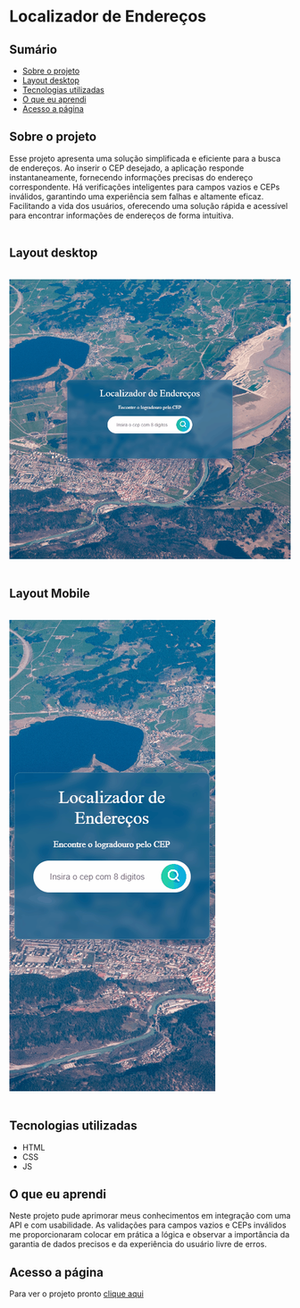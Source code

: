 

# Localizador de Endereços

## Sumário

- [Sobre o projeto](#sobreoprojeto)
- [Layout  desktop](#layout-desktop)
- [Tecnologias utilizadas](#tecnologias-utilizadas)
- [O que eu aprendi](#o-que-eu-aprendi)
- [Acesso a página](#acesso-a-página)

## Sobre o projeto

Esse projeto apresenta  uma solução simplificada e eficiente para a busca de endereços. Ao inserir o CEP desejado, a aplicação responde instantaneamente, fornecendo informações precisas do endereço correspondente. Há verificações inteligentes para campos vazios e CEPs inválidos, garantindo uma experiência sem falhas e altamente eficaz.  Facilitando a vida dos usuários, oferecendo uma solução rápida e acessível para encontrar informações de endereços de forma intuitiva.
<br>
<br>

## Layout desktop    

<br>

 <img src="src/images/localizador.gif.gif" alt="gif-desktop">
<br>
<br>

## Layout Mobile    

<br>

<img src="src/images/localizador-mobile.gif" alt="gif-mobile">
<br>
<br>



## Tecnologias utilizadas

- HTML
- CSS
- JS

## O que eu aprendi

Neste projeto pude aprimorar meus conhecimentos em integração com uma API e com usabilidade. As validações  para campos vazios e CEPs inválidos me proporcionaram colocar em prática a lógica e observar a importância da garantia de dados precisos e da experiência do usuário livre de erros.



## Acesso a página

Para ver o projeto pronto [clique aqui ](https://claricassia.github.io/Gerador-de-conselhos/)